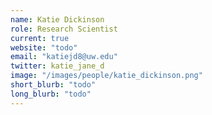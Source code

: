 ```yaml
---
name: Katie Dickinson
role: Research Scientist
current: true
website: "todo"
email: "katiejd8@uw.edu"
twitter: katie_jane_d 
image: "/images/people/katie_dickinson.png"
short_blurb: "todo"
long_blurb: "todo"
---
```

